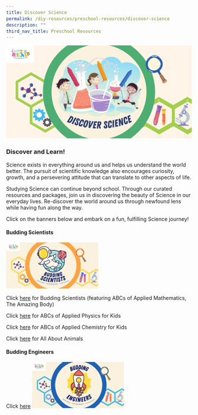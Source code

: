 ```yaml
---
title: Discover Science
permalink: /diy-resources/preschool-resources/discover-science
description: ""
third_nav_title: Preschool Resources
---
```

![Alt text for image on Isomer site](/images/science-lfa/banners/Discover%20Science_ER%20Logo.png)

<h3>Discover and Learn!</h3>

<p>Science exists in everything around us and helps us understand the world better. The pursuit of scientific knowledge also encourages curiosity, growth, and a persevering attitude that can translate to other aspects of life.</p>

<p>Studying Science can continue beyond school. Through our curated resources and packages, join us in discovering the beauty of Science in our everyday lives. Re-discover the world around us through newfound lens while having fun along the way.</p>

<p>Click on the banners below and embark on a fun, fulfilling Science journey!</p>

<h4>Budding Scientists</h4>
 <img src="/images/science-lfa/banners/Budding%20Scientists_ER%20Logo.png" style="width:250px; text-align:left;">
 
Click [here](/budding-scientists) for Budding Scientists (featuring ABCs of Applied Mathematics, The Amazing Body)

Click [here](/abcsofappliedphysicsforkids) for ABCs of Applied Physics for Kids

Click [here](/abcsofappliedchemistryforkids) for ABCs of Applied Chemistry for Kids

Click [here](/allaboutanimals) for All About Animals

<h4>Budding Engineers</h4>

Click [here](/budding-engineers) <img src="/images/science-lfa/banners/Budding%20Engineers_ER%20Logo.png" style="width:250px; text-align:left;">